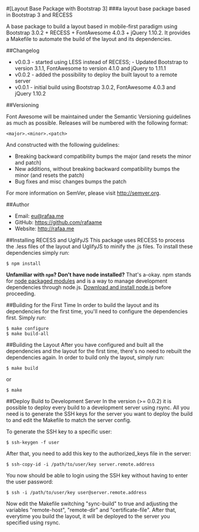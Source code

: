 #[Layout Base Package with Bootstrap 3]
###a layout base package based in Bootstrap 3 and RECESS

A base package to build a layout based in mobile-first paradigm using Bootstrap 3.0.2 + RECESS + FontAwesome 4.0.3 + jQuery 1.10.2. It provides a Makefile to automate the build of the layout and its dependencies.

##Changelog
- v0.0.3 - started using LESS instead of RECESS;
         - Updated Bootstrap to version 3.1.1, FontAwesome to version 4.1.0 and jQuery to 1.11.1
- v0.0.2 - added the possibility to deploy the built layout to a remote server
- v0.0.1 - initial build using Bootstrap 3.0.2, FontAwesome 4.0.3 and jQuery 1.10.2

##Versioning

Font Awesome will be maintained under the Semantic Versioning guidelines as much as possible. Releases will be numbered with the following format:

`<major>.<minor>.<patch>`

And constructed with the following guidelines:

* Breaking backward compatibility bumps the major (and resets the minor and patch)
* New additions, without breaking backward compatibility bumps the minor (and resets the patch)
* Bug fixes and misc changes bumps the patch

For more information on SemVer, please visit http://semver.org.

##Author
- Email: eu@rafaa.me
- GitHub: https://github.com/rafaame
- Website: http://rafaa.me

##Installing RECESS and UglifyJS
This package uses RECESS to process the .less files of the layout and UglifyJS to minify the .js files. To install these dependencies simply run:

	$ npm install

**Unfamiliar with `npm`? Don't have node installed?** That's a-okay. npm stands for [node packaged modules](http://npmjs.org/) and is a way to manage development dependencies through node.js. [Download and install node.js](http://nodejs.org/download/) before proceeding.

##Building for the First Time
In order to build the layout and its dependencies for the first time, you'll need to configure the dependencies first. Simply run:

    $ make configure
    $ make build-all

##Building the Layout
After you have configured and built all the dependencies and the layout for the first time, there's no need to rebuilt the dependencies again. In order to build only the layout, simply run:

	$ make build

or

	$ make

##Deploy Build to Development Server
In the version (>= 0.0.2) it is possible to deploy every build to a development server using rsync. All you need is to generate the SSH keys for the server you want to deploy the build to and edit the Makefile to match the server config.

To generate the SSH key to a specific user:

	$ ssh-keygen -f user

After that, you need to add this key to the authorized_keys file in the server:

	$ ssh-copy-id -i /path/to/user/key server.remote.address

You now should be able to login using the SSH key without having to enter the user password:

	$ ssh -i /path/to/user/key user@server.remote.address

Now edit the Makefile switching "sync-build" to true and adjusting the variables "remote-host", "remote-dir" and "certificate-file". After that, everytime you build the layout, it will be deployed to the server you specified using rsync.